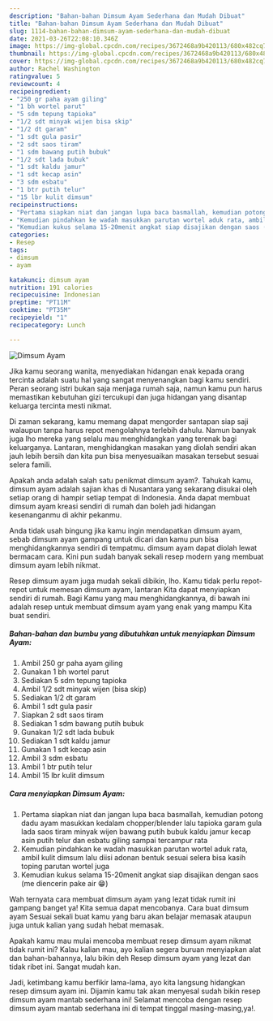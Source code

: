 ```yaml
---
description: "Bahan-bahan Dimsum Ayam Sederhana dan Mudah Dibuat"
title: "Bahan-bahan Dimsum Ayam Sederhana dan Mudah Dibuat"
slug: 1114-bahan-bahan-dimsum-ayam-sederhana-dan-mudah-dibuat
date: 2021-03-26T22:08:10.346Z
image: https://img-global.cpcdn.com/recipes/3672468a9b420113/680x482cq70/dimsum-ayam-foto-resep-utama.jpg
thumbnail: https://img-global.cpcdn.com/recipes/3672468a9b420113/680x482cq70/dimsum-ayam-foto-resep-utama.jpg
cover: https://img-global.cpcdn.com/recipes/3672468a9b420113/680x482cq70/dimsum-ayam-foto-resep-utama.jpg
author: Rachel Washington
ratingvalue: 5
reviewcount: 4
recipeingredient:
- "250 gr paha ayam giling"
- "1 bh wortel parut"
- "5 sdm tepung tapioka"
- "1/2 sdt minyak wijen bisa skip"
- "1/2 dt garam"
- "1 sdt gula pasir"
- "2 sdt saos tiram"
- "1 sdm bawang putih bubuk"
- "1/2 sdt lada bubuk"
- "1 sdt kaldu jamur"
- "1 sdt kecap asin"
- "3 sdm esbatu"
- "1 btr putih telur"
- "15 lbr kulit dimsum"
recipeinstructions:
- "Pertama siapkan niat dan jangan lupa baca basmallah, kemudian potong dadu ayam masukkan kedalam chopper/blender lalu tapioka garam gula lada saos tiram minyak wijen bawang putih bubuk kaldu jamur kecap asin putih telur dan esbatu giling sampai tercampur rata"
- "Kemudian pindahkan ke wadah masukkan parutan wortel aduk rata, ambil kulit dimsum lalu diisi adonan bentuk sesuai selera bisa kasih toping parutan wortel juga"
- "Kemudian kukus selama 15-20menit angkat siap disajikan dengan saos (me diencerin pake air 😁)"
categories:
- Resep
tags:
- dimsum
- ayam

katakunci: dimsum ayam 
nutrition: 191 calories
recipecuisine: Indonesian
preptime: "PT11M"
cooktime: "PT35M"
recipeyield: "1"
recipecategory: Lunch

---
```



![Dimsum Ayam](https://img-global.cpcdn.com/recipes/3672468a9b420113/680x482cq70/dimsum-ayam-foto-resep-utama.jpg)

Jika kamu seorang wanita, menyediakan hidangan enak kepada orang tercinta adalah suatu hal yang sangat menyenangkan bagi kamu sendiri. Peran seorang istri bukan saja menjaga rumah saja, namun kamu pun harus memastikan kebutuhan gizi tercukupi dan juga hidangan yang disantap keluarga tercinta mesti nikmat.

Di zaman  sekarang, kamu memang dapat mengorder santapan siap saji walaupun tanpa harus repot mengolahnya terlebih dahulu. Namun banyak juga lho mereka yang selalu mau menghidangkan yang terenak bagi keluarganya. Lantaran, menghidangkan masakan yang diolah sendiri akan jauh lebih bersih dan kita pun bisa menyesuaikan masakan tersebut sesuai selera famili. 



Apakah anda adalah salah satu penikmat dimsum ayam?. Tahukah kamu, dimsum ayam adalah sajian khas di Nusantara yang sekarang disukai oleh setiap orang di hampir setiap tempat di Indonesia. Anda dapat membuat dimsum ayam kreasi sendiri di rumah dan boleh jadi hidangan kesenanganmu di akhir pekanmu.

Anda tidak usah bingung jika kamu ingin mendapatkan dimsum ayam, sebab dimsum ayam gampang untuk dicari dan kamu pun bisa menghidangkannya sendiri di tempatmu. dimsum ayam dapat diolah lewat bermacam cara. Kini pun sudah banyak sekali resep modern yang membuat dimsum ayam lebih nikmat.

Resep dimsum ayam juga mudah sekali dibikin, lho. Kamu tidak perlu repot-repot untuk memesan dimsum ayam, lantaran Kita dapat menyiapkan sendiri di rumah. Bagi Kamu yang mau menghidangkannya, di bawah ini adalah resep untuk membuat dimsum ayam yang enak yang mampu Kita buat sendiri.

<!--inarticleads1-->

##### Bahan-bahan dan bumbu yang dibutuhkan untuk menyiapkan Dimsum Ayam:

1. Ambil 250 gr paha ayam giling
1. Gunakan 1 bh wortel parut
1. Sediakan 5 sdm tepung tapioka
1. Ambil 1/2 sdt minyak wijen (bisa skip)
1. Sediakan 1/2 dt garam
1. Ambil 1 sdt gula pasir
1. Siapkan 2 sdt saos tiram
1. Sediakan 1 sdm bawang putih bubuk
1. Gunakan 1/2 sdt lada bubuk
1. Sediakan 1 sdt kaldu jamur
1. Gunakan 1 sdt kecap asin
1. Ambil 3 sdm esbatu
1. Ambil 1 btr putih telur
1. Ambil 15 lbr kulit dimsum




<!--inarticleads2-->

##### Cara menyiapkan Dimsum Ayam:

1. Pertama siapkan niat dan jangan lupa baca basmallah, kemudian potong dadu ayam masukkan kedalam chopper/blender lalu tapioka garam gula lada saos tiram minyak wijen bawang putih bubuk kaldu jamur kecap asin putih telur dan esbatu giling sampai tercampur rata
1. Kemudian pindahkan ke wadah masukkan parutan wortel aduk rata, ambil kulit dimsum lalu diisi adonan bentuk sesuai selera bisa kasih toping parutan wortel juga
1. Kemudian kukus selama 15-20menit angkat siap disajikan dengan saos (me diencerin pake air 😁)




Wah ternyata cara membuat dimsum ayam yang lezat tidak rumit ini gampang banget ya! Kita semua dapat mencobanya. Cara buat dimsum ayam Sesuai sekali buat kamu yang baru akan belajar memasak ataupun juga untuk kalian yang sudah hebat memasak.

Apakah kamu mau mulai mencoba membuat resep dimsum ayam nikmat tidak rumit ini? Kalau kalian mau, ayo kalian segera buruan menyiapkan alat dan bahan-bahannya, lalu bikin deh Resep dimsum ayam yang lezat dan tidak ribet ini. Sangat mudah kan. 

Jadi, ketimbang kamu berfikir lama-lama, ayo kita langsung hidangkan resep dimsum ayam ini. Dijamin kamu tak akan menyesal sudah bikin resep dimsum ayam mantab sederhana ini! Selamat mencoba dengan resep dimsum ayam mantab sederhana ini di tempat tinggal masing-masing,ya!.

